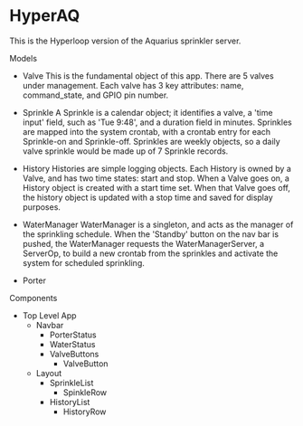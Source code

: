 # HyperAQ

This is the Hyperloop version of the Aquarius sprinkler server.

Models

  * Valve
    This is the fundamental object of this app.  There are 5 valves under management.  Each valve has 3 key attributes: name, command_state, and GPIO pin number.

  * Sprinkle
    A Sprinkle is a calendar object; it identifies a valve, a 'time input' field, such as 'Tue 9:48', and a duration field in minutes.  Sprinkles are mapped into the system crontab, with a crontab entry for each Sprinkle-on and Sprinkle-off.  Sprinkles are weekly objects, so a daily valve sprinkle would be made up of 7 Sprinkle records.

  * History
    Histories are simple logging objects.  Each History is owned by a Valve, and has two time states: start and stop.  When a Valve goes on, a History object is created with a start time set.  When that Valve goes off, the history object is updated with a stop time and saved for display purposes.

  * WaterManager
    WaterManager is a singleton, and acts as the manager of the sprinkling schedule.  When the 'Standby' button on the nav bar is pushed, the WaterManager requests the WaterManagerServer, a ServerOp, to build a new crontab from the sprinkles and activate the system for scheduled sprinkling.

  * Porter

Components

  * Top Level
    App
    * Navbar
      * PorterStatus
      * WaterStatus
      * ValveButtons
        * ValveButton
    * Layout
      * SprinkleList
        * SpinkleRow
      * HistoryList
        * HistoryRow

